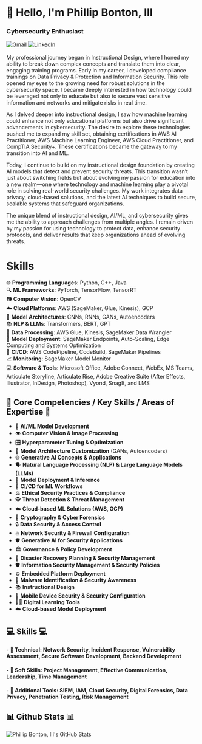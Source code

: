 # 👋 Hello, I'm Phillip Bonton, III
### Cybersecurity Enthusiast

<div align="left"> 
  <a href="mailto:philthe3rd@gmail.com" target="_blank">
    <img src="https://img.shields.io/badge/Gmail-D14836?style=for-the-badge&logo=gmail&logoColor=white" alt="Gmail" />
  </a> 
  <a href="https://www.linkedin.com/in/phillipbontoniii/" target="_blank">
    <img src="https://img.shields.io/badge/LinkedIn-0077B5?style=for-the-badge&logo=linkedin&logoColor=white" alt="LinkedIn" />
  </a>
</div>

<br> 
My professional journey began in Instructional Design, where I honed my ability to break down complex concepts and translate them into clear, engaging training programs. Early in my career, I developed compliance trainings on Data Privacy & Protection and Information Security. This role opened my eyes to the growing need for robust solutions in the cybersecurity space. I became deeply interested in how technology could be leveraged not only to educate but also to secure vast sensitive information and networks and mitigate risks in real time.

As I delved deeper into instructional design, I saw how machine learning could enhance not only educational platforms but also drive significant advancements in cybersecurity. The desire to explore these technologies pushed me to expand my skill set, obtaining certifications in AWS AI Practitioner, AWS Machine Learning Engineer, AWS Cloud Practitioner, and CompTIA Security+. These certifications became the gateway to my transition into AI and ML.

Today, I continue to build on my instructional design foundation by creating AI models that detect and prevent security threats. This transition wasn’t just about switching fields but about evolving my passion for education into a new realm—one where technology and machine learning play a pivotal role in solving real-world security challenges. My work integrates data privacy, cloud-based solutions, and the latest AI techniques to build secure, scalable systems that safeguard organizations.

The unique blend of instructional design, AI/ML, and cybersecurity gives me the ability to approach challenges from multiple angles. I remain driven by my passion for using technology to protect data, enhance security protocols, and deliver results that keep organizations ahead of evolving threats.

# Skills
🌐 **Programming Languages**: Python, C++, Java  
🔍 **ML Frameworks**: PyTorch, TensorFlow, TensorRT  
📷 **Computer Vision**: OpenCV  
☁️ **Cloud Platforms**: AWS (SageMaker, Glue, Kinesis), GCP  
🧩 **Model Architectures**: CNNs, RNNs, GANs, Autoencoders  
📚 **NLP & LLMs**: Transformers, BERT, GPT  
🔄 **Data Processing**: AWS Glue, Kinesis, SageMaker Data Wrangler  
🚀 **Model Deployment**: SageMaker Endpoints, Auto-Scaling, Edge Computing and Systems Optimization  
🔧 **CI/CD**: AWS CodePipeline, CodeBuild, SageMaker Pipelines  
📈 **Monitoring**: SageMaker Model Monitor  
💻 **Software & Tools**: Microsoft Office, Adobe Connect, WebEx, MS Teams, Articulate Storyline, Articulate Rise, Adobe Creative Suite (After Effects, Illustrator, InDesign, Photoshop), Vyond, SnagIt, and LMS  

<div align="left">
  
## 🌟 Core Competencies / Key Skills / Areas of Expertise 🌟

- 🤖 **AI/ML Model Development**
- 👁️ **Computer Vision & Image Processing**
- 🎛️ **Hyperparameter Tuning & Optimization**
- 🧩 **Model Architecture Customization** (GANs, Autoencoders)
- 🌐 **Generative AI Concepts & Applications**
- 🗣️ **Natural Language Processing (NLP) & Large Language Models (LLMs)**
- 🚀 **Model Deployment & Inference**
- 🔄 **CI/CD for ML Workflows**
- ⚖️ **Ethical Security Practices & Compliance**
- 🕵️ **Threat Detection & Threat Management**
- ☁️ **Cloud-based ML Solutions (AWS, GCP)**
- 🔑 **Cryptography & Cyber Forensics**
- 🔒 **Data Security & Access Control**
- 🔥 **Network Security & Firewall Configuration**
- 🛡️ **Generative AI for Security Applications**
- 🏛️ **Governance & Policy Development**
- 🔧 **Disaster Recovery Planning & Security Management**
- 🛡️ **Information Security Management & Security Policies**
- ⚙️ **Embedded Platform Deployment**
- 🦠 **Malware Identification & Security Awareness**
- 📚 **Instructional Design**
- 📱 **Mobile Device Security & Security Configuration**
- 🧑‍💻 **Digital Learning Tools**
- ☁️ **Cloud-based Model Deployment**

 </div>

<div align="left">
    <h2 align="left">💻 Skills 💻</h2>
        <h4>- 📕 Technical: Network Security, Incident Response, Vulnerability Assessment, Secure Software Development, Backend Development</h4>
        <h4>- 📗 Soft Skills: Project Management, Effective Communication, Leadership, Time Management</h4>
        <h4>- 📙 Additional Tools: SIEM, IAM, Cloud Security, Digital Forensics, Data Privacy, Penetration Testing, Risk Management</h4>
</div>

## 📊 Github Stats 📊

![Phillip Bonton, III's GitHub Stats](https://github-readme-stats.vercel.app/api?username=cybertechprimetime&show_icons=true&theme=radical)
